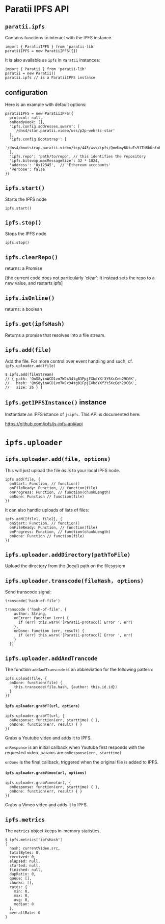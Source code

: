 # Paratii IPFS API

## `paratii.ipfs`

Contains functions to interact with the IPFS instance.


    import { ParatiiIPFS } from 'paratii-lib'
    paratiiIPFS = new ParatiiIPFS({})


It is also available as `ipfs` in `Paratii` instances:

    import { Paratii } from 'paratii-lib'
    paratii = new Paratii()
    paratii.ipfs // is a ParatiiIPFS instance


## configuration

Here is an example with default options:

    paratiiIPFS = new ParatiiIPFS({
      protocol: null,
      onReadyHook: [],
      'ipfs.config.addresses.swarm': [
        '/dns4/star.paratii.video/wss/p2p-webrtc-star'
      ],
      'ipfs.config.Bootstrap': [
        '/dns4/bootstrap.paratii.video/tcp/443/wss/ipfs/QmeUmy6UtuEs91TH6bKnfuU1Yvp63CkZJWm624MjBEBazW'
      ],
      'ipfs.repo': 'path/to/repo', // this identifies the repository
      'ipfs.bitswap.maxMessageSize': 32 * 1024,
      'address': '0x12345',  // 'Ethereum acccounts'
      'verbose': false
    })


## `ipfs.start()`

Starts the IPFS node

    ipfs.start()


## `ipfs.stop()`

Stops the IPFS node.

    ipfs.stop()


## `ipfs.clearRepo()`


returns:  a Promise

[the current code does not particularly 'clear': it instead sets the repo to a new value, and restarts ipfs]

## `ipfs.isOnline()`


returns: a boolean


## `ipfs.get(ipfsHash)`

Returns a promise that resolves into a file stream.

## `ipfs.add(file)`

Add the file. For more control over event handling and such, cf. `ipfs.uploader.add(file)`

    $ ipfs.add(fileStream)
    // { path: 'QmS8yinWCD1vm7WJx34tg81FpjEXbdYXf3Y5XcCeh29C6K',
    //   hash: 'QmS8yinWCD1vm7WJx34tg81FpjEXbdYXf3Y5XcCeh29C6K',
    //   size: 26 } ]

## `ipfs.getIPFSInstance()` instance

Instantiate an IPFS istance of `jsipfs`. This API is documented here:

https://github.com/ipfs/js-ipfs-api#api


# `ipfs.uploader`

## `ipfs.uploader.add(file, options)`

This will just upload the file _as is_ to your local IPFS node.

    ipfs.add(file, {
      onStart: Function, // function()
      onFileReady: Function, // function(file)
      onProgress: Function, // function(chunkLength)
      onDone: Function // function(file)
    })

It can also handle uploads of lists of files:

    ipfs.add([file1, file2], {
      onStart: Function, // function()
      onFileReady: Function, // function(file)
      onProgress: Function, // function(chunkLength)
      onDone: Function // function(file)
    })


## `ipfs.uploader.addDirectory(pathToFile)`

Upload the directory from the (local) path on the filesystem

## `ipfs.uploader.transcode(fileHash, options)`


Send transcode signal:

    transcode('hash-of-file')

    transcode ('hash-of-file', {
        author: String,
        onError: function (err) {
          if (err) this.warn('[Paratii-protocol] Error ', err)
        },
        onDone: function (err, result) {
          if (err) this.warn('[Paratii-protocol] Error ', err)
        }
      })


##  `ipfs.uploader.addAndTrancode`


The function `addAndTranscode` is an abbreviation for the following pattern:

    ipfs.upload(file, {
      onDone: function(file) {
        this.transcode(file.hash, {author: this.id.id})
      }
    })


#### `ipfs.uploader.grabYT(url, options)`


    ipfs.uploader.grabYT(url, {
      onResponse: function(err, starttime) { },
      onDone: function(err, result) { }
    })


Grabs a Youtube video and adds it to IPFS.

`onResponse` is an initial callback when Youtube first responds with the requested
video. params are `onResponse(err, starttime)`

`onDone` is the final callback, triggered when the original file is added to IPFS.


#### `ipfs.uploader.grabVimeo(url, options)`


    ipfs.uploader.grabVimeo(url, {
      onResponse: function(err, starttime) { },
      onDone: function(err, result) { }
    })


Grabs a Vimeo video and adds it to IPFS.


## `ipfs.metrics`

The `metrics` object keeps in-memory statistics.

    $ ipfs.metrics['ipfsHash']
    {
      hash: currentVideo.src,
      totalBytes: 0,
      received: 0,
      elapsed: null,
      started: null,
      finished: null,
      dupRatio: 0,
      queue: [],
      chunks: [],
      rates: {
        min: 0,
        max: 0,
        avg: 0,
        median: 0
      },
      overallRate: 0
    }
